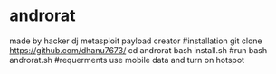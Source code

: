 # androrat
made by hacker dj 
metasploit payload creator
#installation
git clone https://github.com/dhanu7673/
cd androrat
bash install.sh
#run
bash androrat.sh
#requerments
use mobile data and turn on hotspot 
